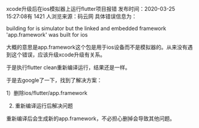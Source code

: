xcode升级后在ios模拟器上运行flutter项目报错
发布时间：2020-03-25 15:27:08有 1421 人浏览来源：码云网
具体错误信息为：

building for is simulator but the linked and embedded framework 'app.framework' was built for ios

大概的意思是app.framework这个包是用于ios设备而不是模拟器的。从来没有遇到这个错误，应该升级xcode升级有关系。



于是执行flutter clean重新编译运行，结果还是一样。



于是去google了一下，找到了解决方案：

1）删除ios/flutter/app.framework

2) 重新编译运行后解决问题  



重新编译后会生成新的app.framework，不必担心删掉会导致其他问题。